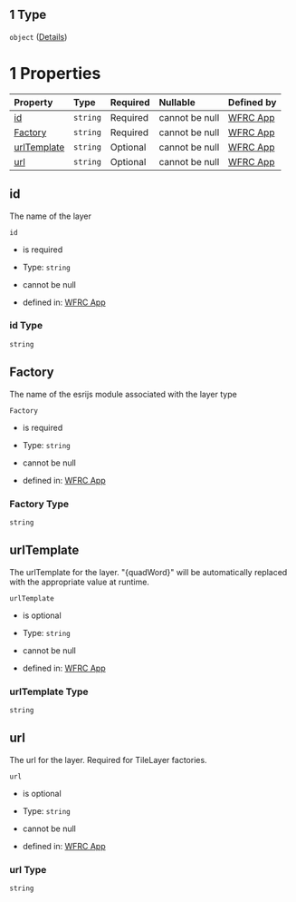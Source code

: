 ## 1 Type

`object` ([Details](config-properties-layerselector-properties-baselayers-items-anyof-1.md))

# 1 Properties

| Property                    | Type     | Required | Nullable       | Defined by                                                                                                                                                                                                                                              |
| :-------------------------- | :------- | :------- | :------------- | :------------------------------------------------------------------------------------------------------------------------------------------------------------------------------------------------------------------------------------------------------ |
| [id](#id)                   | `string` | Required | cannot be null | [WFRC App](config-properties-layerselector-properties-baselayers-items-anyof-1-properties-id.md "https://wfrc.org/wasatch-choice-map/config.schema.json#/properties/layerSelector/properties/baseLayers/items/anyOf/1/properties/id")                   |
| [Factory](#factory)         | `string` | Required | cannot be null | [WFRC App](config-properties-layerselector-properties-baselayers-items-anyof-1-properties-factory.md "https://wfrc.org/wasatch-choice-map/config.schema.json#/properties/layerSelector/properties/baseLayers/items/anyOf/1/properties/Factory")         |
| [urlTemplate](#urltemplate) | `string` | Optional | cannot be null | [WFRC App](config-properties-layerselector-properties-baselayers-items-anyof-1-properties-urltemplate.md "https://wfrc.org/wasatch-choice-map/config.schema.json#/properties/layerSelector/properties/baseLayers/items/anyOf/1/properties/urlTemplate") |
| [url](#url)                 | `string` | Optional | cannot be null | [WFRC App](config-properties-layerselector-properties-baselayers-items-anyof-1-properties-url.md "https://wfrc.org/wasatch-choice-map/config.schema.json#/properties/layerSelector/properties/baseLayers/items/anyOf/1/properties/url")                 |

## id

The name of the layer

`id`

*   is required

*   Type: `string`

*   cannot be null

*   defined in: [WFRC App](config-properties-layerselector-properties-baselayers-items-anyof-1-properties-id.md "https://wfrc.org/wasatch-choice-map/config.schema.json#/properties/layerSelector/properties/baseLayers/items/anyOf/1/properties/id")

### id Type

`string`

## Factory

The name of the esrijs module associated with the layer type

`Factory`

*   is required

*   Type: `string`

*   cannot be null

*   defined in: [WFRC App](config-properties-layerselector-properties-baselayers-items-anyof-1-properties-factory.md "https://wfrc.org/wasatch-choice-map/config.schema.json#/properties/layerSelector/properties/baseLayers/items/anyOf/1/properties/Factory")

### Factory Type

`string`

## urlTemplate

The urlTemplate for the layer. "{quadWord}" will be automatically replaced with the appropriate value at runtime.

`urlTemplate`

*   is optional

*   Type: `string`

*   cannot be null

*   defined in: [WFRC App](config-properties-layerselector-properties-baselayers-items-anyof-1-properties-urltemplate.md "https://wfrc.org/wasatch-choice-map/config.schema.json#/properties/layerSelector/properties/baseLayers/items/anyOf/1/properties/urlTemplate")

### urlTemplate Type

`string`

## url

The url for the layer. Required for TileLayer factories.

`url`

*   is optional

*   Type: `string`

*   cannot be null

*   defined in: [WFRC App](config-properties-layerselector-properties-baselayers-items-anyof-1-properties-url.md "https://wfrc.org/wasatch-choice-map/config.schema.json#/properties/layerSelector/properties/baseLayers/items/anyOf/1/properties/url")

### url Type

`string`
